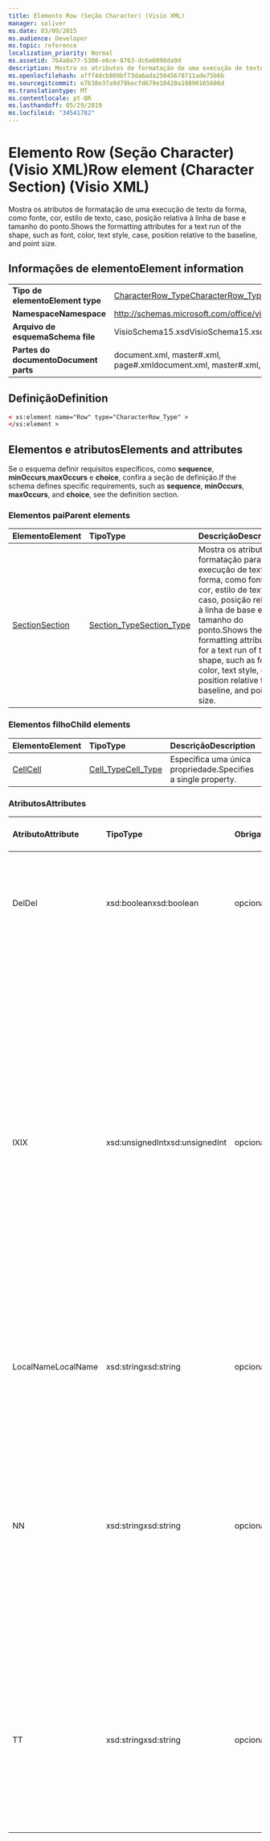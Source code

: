 ```yaml
---
title: Elemento Row (Seção Character) (Visio XML)
manager: soliver
ms.date: 03/09/2015
ms.audience: Developer
ms.topic: reference
localization_priority: Normal
ms.assetid: 764a8e77-5308-e6ce-8763-dc6e6090da9d
description: Mostra os atributos de formatação de uma execução de texto da forma, como fonte, cor, estilo de texto, caso, posição relativa à linha de base e tamanho do ponto.
ms.openlocfilehash: afff4dcb809bf73da6ada25045678711ade75b6b
ms.sourcegitcommit: e7b38e37a9d79becfd679e10420a19890165606d
ms.translationtype: MT
ms.contentlocale: pt-BR
ms.lasthandoff: 05/29/2019
ms.locfileid: "34541782"
---
```

# <a name="row-element-character-section-visio-xml"></a><span data-ttu-id="6bbb6-103">Elemento Row (Seção Character) (Visio XML)</span><span class="sxs-lookup"><span data-stu-id="6bbb6-103">Row element (Character Section) (Visio XML)</span></span>

<span data-ttu-id="6bbb6-104">Mostra os atributos de formatação de uma execução de texto da forma, como fonte, cor, estilo de texto, caso, posição relativa à linha de base e tamanho do ponto.</span><span class="sxs-lookup"><span data-stu-id="6bbb6-104">Shows the formatting attributes for a text run of the shape, such as font, color, text style, case, position relative to the baseline, and point size.</span></span>
  
## <a name="element-information"></a><span data-ttu-id="6bbb6-105">Informações de elemento</span><span class="sxs-lookup"><span data-stu-id="6bbb6-105">Element information</span></span>

|||
|:-----|:-----|
|<span data-ttu-id="6bbb6-106">**Tipo de elemento**</span><span class="sxs-lookup"><span data-stu-id="6bbb6-106">**Element type**</span></span> <br/> |[<span data-ttu-id="6bbb6-107">CharacterRow_Type</span><span class="sxs-lookup"><span data-stu-id="6bbb6-107">CharacterRow_Type</span></span>](characterrow_type-complextypevisio-xml.md) <br/> |
|<span data-ttu-id="6bbb6-108">**Namespace**</span><span class="sxs-lookup"><span data-stu-id="6bbb6-108">**Namespace**</span></span> <br/> |http://schemas.microsoft.com/office/visio/2012/main  <br/> |
|<span data-ttu-id="6bbb6-109">**Arquivo de esquema**</span><span class="sxs-lookup"><span data-stu-id="6bbb6-109">**Schema file**</span></span> <br/> |<span data-ttu-id="6bbb6-110">VisioSchema15.xsd</span><span class="sxs-lookup"><span data-stu-id="6bbb6-110">VisioSchema15.xsd</span></span>  <br/> |
|<span data-ttu-id="6bbb6-111">**Partes do documento**</span><span class="sxs-lookup"><span data-stu-id="6bbb6-111">**Document parts**</span></span> <br/> |<span data-ttu-id="6bbb6-112">document.xml, master#.xml, page#.xml</span><span class="sxs-lookup"><span data-stu-id="6bbb6-112">document.xml, master#.xml, page#.xml</span></span>  <br/> |
   
## <a name="definition"></a><span data-ttu-id="6bbb6-113">Definição</span><span class="sxs-lookup"><span data-stu-id="6bbb6-113">Definition</span></span>

```XML
< xs:element name="Row" type="CharacterRow_Type" >
</xs:element >
```

## <a name="elements-and-attributes"></a><span data-ttu-id="6bbb6-114">Elementos e atributos</span><span class="sxs-lookup"><span data-stu-id="6bbb6-114">Elements and attributes</span></span>

<span data-ttu-id="6bbb6-115">Se o esquema definir requisitos específicos, como **sequence**, **minOccurs**,**maxOccurs** e **choice**, confira a seção de definição.</span><span class="sxs-lookup"><span data-stu-id="6bbb6-115">If the schema defines specific requirements, such as **sequence**, **minOccurs**, **maxOccurs**, and **choice**, see the definition section.</span></span> 
  
### <a name="parent-elements"></a><span data-ttu-id="6bbb6-116">Elementos pai</span><span class="sxs-lookup"><span data-stu-id="6bbb6-116">Parent elements</span></span>

|<span data-ttu-id="6bbb6-117">**Elemento**</span><span class="sxs-lookup"><span data-stu-id="6bbb6-117">**Element**</span></span>|<span data-ttu-id="6bbb6-118">**Tipo**</span><span class="sxs-lookup"><span data-stu-id="6bbb6-118">**Type**</span></span>|<span data-ttu-id="6bbb6-119">**Descrição**</span><span class="sxs-lookup"><span data-stu-id="6bbb6-119">**Description**</span></span>|
|:-----|:-----|:-----|
|[<span data-ttu-id="6bbb6-120">Section</span><span class="sxs-lookup"><span data-stu-id="6bbb6-120">Section</span></span>](section-element-sheet_type-complextypevisio-xml.md) <br/> |[<span data-ttu-id="6bbb6-121">Section_Type</span><span class="sxs-lookup"><span data-stu-id="6bbb6-121">Section_Type</span></span>](section_type-complextypevisio-xml.md) <br/> |<span data-ttu-id="6bbb6-122">Mostra os atributos de formatação para uma execução de texto da forma, como fonte, cor, estilo de texto, caso, posição relativa à linha de base e tamanho do ponto.</span><span class="sxs-lookup"><span data-stu-id="6bbb6-122">Shows the formatting attributes for a text run of the shape, such as font, color, text style, case, position relative to the baseline, and point size.</span></span>  <br/> |
   
### <a name="child-elements"></a><span data-ttu-id="6bbb6-123">Elementos filho</span><span class="sxs-lookup"><span data-stu-id="6bbb6-123">Child elements</span></span>

|<span data-ttu-id="6bbb6-124">**Elemento**</span><span class="sxs-lookup"><span data-stu-id="6bbb6-124">**Element**</span></span>|<span data-ttu-id="6bbb6-125">**Tipo**</span><span class="sxs-lookup"><span data-stu-id="6bbb6-125">**Type**</span></span>|<span data-ttu-id="6bbb6-126">**Descrição**</span><span class="sxs-lookup"><span data-stu-id="6bbb6-126">**Description**</span></span>|
|:-----|:-----|:-----|
|[<span data-ttu-id="6bbb6-127">Cell</span><span class="sxs-lookup"><span data-stu-id="6bbb6-127">Cell</span></span>](cell-element-character-sectionvisio-xml.md) <br/> |[<span data-ttu-id="6bbb6-128">Cell_Type</span><span class="sxs-lookup"><span data-stu-id="6bbb6-128">Cell_Type</span></span>](cell_type-complextypevisio-xml.md) <br/> |<span data-ttu-id="6bbb6-129">Especifica uma única propriedade.</span><span class="sxs-lookup"><span data-stu-id="6bbb6-129">Specifies a single property.</span></span>  <br/> |
   
### <a name="attributes"></a><span data-ttu-id="6bbb6-130">Atributos</span><span class="sxs-lookup"><span data-stu-id="6bbb6-130">Attributes</span></span>

|<span data-ttu-id="6bbb6-131">**Atributo**</span><span class="sxs-lookup"><span data-stu-id="6bbb6-131">**Attribute**</span></span>|<span data-ttu-id="6bbb6-132">**Tipo**</span><span class="sxs-lookup"><span data-stu-id="6bbb6-132">**Type**</span></span>|<span data-ttu-id="6bbb6-133">**Obrigatório**</span><span class="sxs-lookup"><span data-stu-id="6bbb6-133">**Required**</span></span>|<span data-ttu-id="6bbb6-134">**Descrição**</span><span class="sxs-lookup"><span data-stu-id="6bbb6-134">**Description**</span></span>|<span data-ttu-id="6bbb6-135">**Valores possíveis**</span><span class="sxs-lookup"><span data-stu-id="6bbb6-135">**Possible values**</span></span>|
|:-----|:-----|:-----|:-----|:-----|
|<span data-ttu-id="6bbb6-136">Del</span><span class="sxs-lookup"><span data-stu-id="6bbb6-136">Del</span></span>  <br/> |<span data-ttu-id="6bbb6-137">xsd:boolean</span><span class="sxs-lookup"><span data-stu-id="6bbb6-137">xsd:boolean</span></span>  <br/> |<span data-ttu-id="6bbb6-138">opcional</span><span class="sxs-lookup"><span data-stu-id="6bbb6-138">optional</span></span>  <br/> |<span data-ttu-id="6bbb6-139">Especifica se uma linha que seria herdada de uma forma mestra foi excluída.</span><span class="sxs-lookup"><span data-stu-id="6bbb6-139">Specifies whether a row that would otherwise be inherited from a master shape has been deleted.</span></span>  <br/> |<span data-ttu-id="6bbb6-140">Valores do tipo xsd:boolean.</span><span class="sxs-lookup"><span data-stu-id="6bbb6-140">Values of the xsd:boolean type.</span></span>  <br/> |
|<span data-ttu-id="6bbb6-141">IX</span><span class="sxs-lookup"><span data-stu-id="6bbb6-141">IX</span></span>  <br/> |<span data-ttu-id="6bbb6-142">xsd:unsignedInt</span><span class="sxs-lookup"><span data-stu-id="6bbb6-142">xsd:unsignedInt</span></span>  <br/> |<span data-ttu-id="6bbb6-143">opcional</span><span class="sxs-lookup"><span data-stu-id="6bbb6-143">optional</span></span>  <br/> |<span data-ttu-id="6bbb6-144">Especifica o identificador baseado em um para a linha.</span><span class="sxs-lookup"><span data-stu-id="6bbb6-144">Specifies the one-based identifier for the row.</span></span> <span data-ttu-id="6bbb6-145">Ele deve ser unqiue e maior do que outros identificadores na mesma seção. O atributo IX só é usado para as seções Character, Connection, Field, FillGradient, Geometry, Layer, LineGradient, Paragraph, Reviewer, Scratch e Tabs.</span><span class="sxs-lookup"><span data-stu-id="6bbb6-145">It should be unqiue and greater than other identifiers in the same section.The IX attribute is only used for the Character, Connection, Field, FillGradient, Geometry, Layer, LineGradient, Paragraph, Reviewer, Scratch, and Tabs sections.</span></span> <span data-ttu-id="6bbb6-146">Uma linha só pode ter um dos atributos IX ou N.</span><span class="sxs-lookup"><span data-stu-id="6bbb6-146">A row can only have one of the IX or N attributes.</span></span>  <br/> |<span data-ttu-id="6bbb6-147">Valores do tipo xsd:unsignedInt.</span><span class="sxs-lookup"><span data-stu-id="6bbb6-147">Values of the xsd:unsignedInt type.</span></span>  <br/> |
|<span data-ttu-id="6bbb6-148">LocalName</span><span class="sxs-lookup"><span data-stu-id="6bbb6-148">LocalName</span></span>  <br/> |<span data-ttu-id="6bbb6-149">xsd:string</span><span class="sxs-lookup"><span data-stu-id="6bbb6-149">xsd:string</span></span>  <br/> |<span data-ttu-id="6bbb6-150">opcional</span><span class="sxs-lookup"><span data-stu-id="6bbb6-150">optional</span></span>  <br/> |<span data-ttu-id="6bbb6-151">Especifica o nome exclusivo dependente de idioma da linha.</span><span class="sxs-lookup"><span data-stu-id="6bbb6-151">Specifies the unique language-dependent name of the row.</span></span>  <br/> |<span data-ttu-id="6bbb6-152">Valores do tipo xsd:string.</span><span class="sxs-lookup"><span data-stu-id="6bbb6-152">Values of the xsd:string type.</span></span>  <br/> |
|<span data-ttu-id="6bbb6-153">N</span><span class="sxs-lookup"><span data-stu-id="6bbb6-153">N</span></span>  <br/> |<span data-ttu-id="6bbb6-154">xsd:string</span><span class="sxs-lookup"><span data-stu-id="6bbb6-154">xsd:string</span></span>  <br/> |<span data-ttu-id="6bbb6-155">opcional</span><span class="sxs-lookup"><span data-stu-id="6bbb6-155">optional</span></span>  <br/> |<span data-ttu-id="6bbb6-156">Especifica o nome exclusivo independente do idioma da linha. O atributo N só é usado para as seções User, Property, Actions, Control, Connection, Hyperlink e ActionTag.</span><span class="sxs-lookup"><span data-stu-id="6bbb6-156">Specifies the unique language-independent name of the row.The N attribute is only used for the User, Property, Actions, Control, Connection, Hyperlink, and ActionTag sections.</span></span> <span data-ttu-id="6bbb6-157">Uma linha só pode ter um dos atributos IX ou N.</span><span class="sxs-lookup"><span data-stu-id="6bbb6-157">A row can only have one of the IX or N attributes.</span></span>  <br/> |<span data-ttu-id="6bbb6-158">Valores do tipo xsd:string.</span><span class="sxs-lookup"><span data-stu-id="6bbb6-158">Values of the xsd:string type.</span></span>  <br/> |
|<span data-ttu-id="6bbb6-159">T</span><span class="sxs-lookup"><span data-stu-id="6bbb6-159">T</span></span>  <br/> |<span data-ttu-id="6bbb6-160">xsd:string</span><span class="sxs-lookup"><span data-stu-id="6bbb6-160">xsd:string</span></span>  <br/> |<span data-ttu-id="6bbb6-161">opcional</span><span class="sxs-lookup"><span data-stu-id="6bbb6-161">optional</span></span>  <br/> |<span data-ttu-id="6bbb6-162">Especifica o tipo do caminho geométrico representado pela linha e usado na visualização de geometria.</span><span class="sxs-lookup"><span data-stu-id="6bbb6-162">Specifies the type of the geometric path represented by the row and used in geometry visualization.</span></span> <span data-ttu-id="6bbb6-163">O atributo T só é usado para a seção Geometry.</span><span class="sxs-lookup"><span data-stu-id="6bbb6-163">The T attribute is only used for the Geometry section.</span></span>  <br/> |<span data-ttu-id="6bbb6-164">Valores do tipo xsd:string.</span><span class="sxs-lookup"><span data-stu-id="6bbb6-164">Values of the xsd:string type.</span></span>  <br/> |
   

